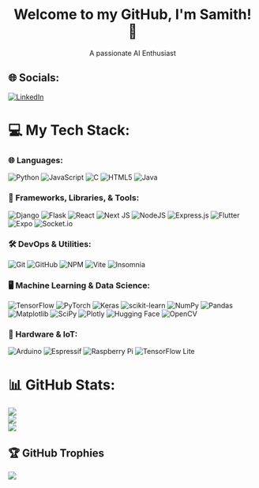 <h1 align="center">Welcome to my GitHub, I'm Samith! 👋</h1>
<p align="center">
  A passionate AI Enthusiast
</p>

## 🌐 Socials:
[![LinkedIn](https://img.shields.io/badge/LinkedIn-%230077B5.svg?logo=linkedin&logoColor=white)](https://linkedin.com/in/samithfernando) 

# 💻 My Tech Stack:

### 🌐 Languages:
![Python](https://img.shields.io/badge/python-3670A0?style=flat&logo=python&logoColor=ffdd54)
![JavaScript](https://img.shields.io/badge/javascript-%23323330.svg?style=flat&logo=javascript&logoColor=%23F7DF1E)
![C](https://img.shields.io/badge/c-%2300599C.svg?style=flat&logo=c&logoColor=white)
![HTML5](https://img.shields.io/badge/html5-%23E34F26.svg?style=flat&logo=html5&logoColor=white)
![Java](https://img.shields.io/badge/java-%23ED8B00.svg?style=flat&logo=openjdk&logoColor=white)

### 🧰 Frameworks, Libraries, & Tools:
![Django](https://img.shields.io/badge/django-%23092E20.svg?style=flat&logo=django&logoColor=white)
![Flask](https://img.shields.io/badge/flask-%23000.svg?style=flat&logo=flask&logoColor=white)
![React](https://img.shields.io/badge/react-%2320232a.svg?style=flat&logo=react&logoColor=%2361DAFB)
![Next JS](https://img.shields.io/badge/next.js-%23000000.svg?style=flat&logo=next.js&logoColor=white)
![NodeJS](https://img.shields.io/badge/node.js-6DA55F?style=flat&logo=node.js&logoColor=white)
![Express.js](https://img.shields.io/badge/express.js-%23404d59.svg?style=flat&logo=express&logoColor=%2361DAFB)
![Flutter](https://img.shields.io/badge/Flutter-%2302569B.svg?style=flat&logo=Flutter&logoColor=white)
![Expo](https://img.shields.io/badge/expo-1C1E24?style=flat&logo=expo&logoColor=#D04A37)
![Socket.io](https://img.shields.io/badge/Socket.io-black?style=flat&logo=socket.io&badgeColor=010101)

### 🛠 DevOps & Utilities:
![Git](https://img.shields.io/badge/git-%23F05033.svg?style=flat&logo=git&logoColor=white)
![GitHub](https://img.shields.io/badge/github-%23121011.svg?style=flat&logo=github&logoColor=white)
![NPM](https://img.shields.io/badge/NPM-%23CB3837.svg?style=flat&logo=npm&logoColor=white)
![Vite](https://img.shields.io/badge/vite-%23646CFF.svg?style=flat&logo=vite&logoColor=white)
![Insomnia](https://img.shields.io/badge/Insomnia-black?style=flat&logo=insomnia&logoColor=5849BE)

### 🖥️ Machine Learning & Data Science:
![TensorFlow](https://img.shields.io/badge/TensorFlow-%23FF6F00.svg?style=flat&logo=TensorFlow&logoColor=white)
![PyTorch](https://img.shields.io/badge/PyTorch-%23EE4C2C.svg?style=flat&logo=PyTorch&logoColor=white)
![Keras](https://img.shields.io/badge/Keras-%23D00000.svg?style=flat&logo=Keras&logoColor=white)
![scikit-learn](https://img.shields.io/badge/scikit--learn-%23F7931E.svg?style=flat&logo=scikit-learn&logoColor=white)
![NumPy](https://img.shields.io/badge/numpy-%23013243.svg?style=flat&logo=numpy&logoColor=white)
![Pandas](https://img.shields.io/badge/pandas-%23150458.svg?style=flat&logo=pandas&logoColor=white)
![Matplotlib](https://img.shields.io/badge/Matplotlib-%23ffffff.svg?style=flat&logo=Matplotlib&logoColor=black)
![SciPy](https://img.shields.io/badge/SciPy-%230C55A5.svg?style=flat&logo=scipy&logoColor=%white)
![Plotly](https://img.shields.io/badge/Plotly-%233F4F75.svg?style=flat&logo=plotly&logoColor=white)
![Hugging Face](https://img.shields.io/badge/Hugging%20Face-%23FF6F00.svg?style=flat&logo=hugging-face&logoColor=white)
![OpenCV](https://img.shields.io/badge/OpenCV-%23white.svg?style=flat&logo=opencv&logoColor=white)

### 🔌 Hardware & IoT:
![Arduino](https://img.shields.io/badge/-Arduino-00979D?style=flat&logo=Arduino&logoColor=white)
![Espressif](https://img.shields.io/badge/espressif-E7352C.svg?style=flat&logo=espressif&logoColor=white)
![Raspberry Pi](https://img.shields.io/badge/-RaspberryPi-C51A4A?style=flat&logo=Raspberry-Pi)
![TensorFlow Lite](https://img.shields.io/badge/TensorFlow%20Lite-%234285F4.svg?style=flat&logo=tensorflow&logoColor=white)

# 📊 GitHub Stats:
![](https://github-readme-stats.vercel.app/api?username=samith01&theme=darcula&hide_border=false&include_all_commits=true&count_private=true)<br/>
![](https://github-readme-streak-stats.herokuapp.com/?user=samith01&theme=darcula&hide_border=false&count_private=true)<br/>
![](https://github-readme-stats.vercel.app/api/top-langs/?username=samith01&theme=darcula&hide_border=false&include_all_commits=true&count_private=true&layout=compact)

## 🏆 GitHub Trophies
![](https://github-profile-trophy.vercel.app/?username=samith01&theme=radical&no-frame=false&no-bg=true&margin-w=4)

<!-- Proudly created with GPRM ( https://gprm.itsvg.in ) -->

